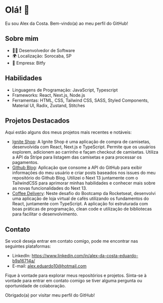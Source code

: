 # Olá! 👋

Eu sou Alex da Costa. Bem-vindo(a) ao meu perfil do GitHub!

## Sobre mim

- 👩‍💻 Desenvolvedor de Software
- 🌍 Localização: Sorocaba, SP
- 💼 Empresa: Bitfy

## Habilidades

- Linguagens de Programação: JavaScript, Typescript
- Frameworks: React, Next.js, Node.js
- Ferramentas: HTML, CSS, Tailwind CSS, SASS, Styled Components, Material UI, Radix, Zustand, Stitches

## Projetos Destacados

Aqui estão alguns dos meus projetos mais recentes e notáveis:

- [Ignite Shop](https://github.com/venturions/ignite-shop): A Ignite Shop é uma aplicação de compra de camisetas, desenvolvida com React, Next.js e TypeScript. Permite que os usuários explorem, adicionem ao carrinho e façam checkout de camisetas. Utiliza a API da Stripe para listagem das camisetas e para processar os pagamentos.
- [Github Blog](https://github.com/venturions/github-blog): Aplicação que consome a API do GitHub para exibir informações do meu usuário e criar posts baseados nos issues do meu repositório do Github Blog. Utilizei o Next 13 juntamente com o TailwindCSS para aprimorar minhas habilidades e conhecer mais sobre as novas funcionalidades do Next 13.
- [Coffee Delivery](https://github.com/venturions/rocketseat-desafio-coffe-delivery): Neste desafio do Bootcamp da Rocketseat, desenvolvi uma aplicação de loja virtual de cafés utilizando os fundamentos do React, juntamente com TypeScript. A aplicação foi estruturada com boas práticas de programação, clean code e utilização de bibliotecas para facilitar o desenvolvimento.

## Contato

Se você deseja entrar em contato comigo, pode me encontrar nas seguintes plataformas:

- LinkedIn: https://www.linkedin.com/in/alex-da-costa-eduardo-b9a16714a/
- E-mail: alex.eduardo10@hotmail.com

Fique à vontade para explorar meus repositórios e projetos. Sinta-se à vontade para entrar em contato comigo se tiver alguma pergunta ou oportunidade de colaboração.

Obrigado(a) por visitar meu perfil do GitHub!

